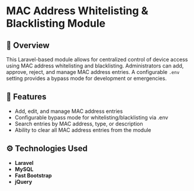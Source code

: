 # MAC Address Whitelisting & Blacklisting Module

## 📌 Overview

This Laravel-based module allows for centralized control of device access using MAC address whitelisting and blacklisting. Administrators can add, approve, reject, and manage MAC address entries. A configurable `.env` setting provides a bypass mode for development or emergencies.

## 🚀 Features

- Add, edit, and manage MAC address entries
- Configurable bypass mode for whitelisting/blacklisting via .env
- Search entries by MAC address, type, or description
- Ability to clear all MAC address entries from the module

## ⚙️ Technologies Used

- **Laravel**
- **MySQL**
- **Fast Bootstrap**
- **jQuery**
